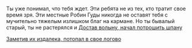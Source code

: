 Ты уже понимал, что тебя ждет.
Эти ребята не из тех, кто тратит свое время зря.
Эти местные Робин Гуды никогда не оставят тебя 
с мучительно тяжелым излишком благ на кармане.
Но ты бывалый старый, ты не растерялся и
[Достав волыну, начал потрошить шпану](shpana/shpana.md)

[Заметив их издалека, потопал в свое логово](logovo/logovo.md)
